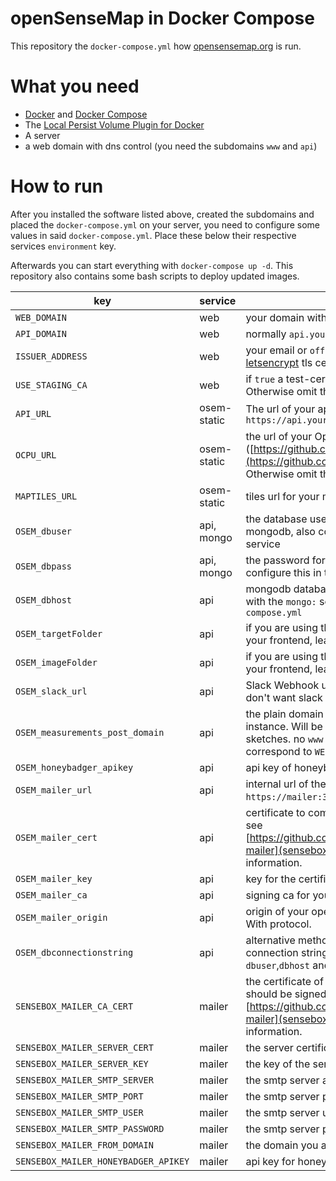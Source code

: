 # openSenseMap in Docker Compose

This repository the `docker-compose.yml` how [opensensemap.org](https://opensensemap.org) is run.

# What you need

- [Docker](https://docs.docker.com/engine/understanding-docker/) and [Docker Compose](https://docs.docker.com/compose/overview/)
- The [Local Persist Volume Plugin for Docker](https://github.com/CWSpear/local-persist)
- A server
- a web domain with dns control (you need the subdomains `www` and `api`)

# How to run

After you installed the software listed above, created the subdomains and placed the `docker-compose.yml` on your server, you need to configure some values in said `docker-compose.yml`. Place these below their respective services `environment` key.

Afterwards you can start everything with `docker-compose up -d`. This repository also contains some bash scripts to deploy updated images.

| key | service | comment | optional |
|---------------------------|-------------|-------------------------------------------------------------------------------------------------------------------------------------------------|----------|
| `WEB_DOMAIN` | web | your domain without protocol. also no `www` |  |
| `API_DOMAIN` | web | normally `api.yourdomain.tld` |  |
| `ISSUER_ADDRESS` | web | your email or `off` if you don't want a [letsencrypt](https://letsencrypt.org/) tls certificate |  |
| `USE_STAGING_CA` | web | if `true` a test-certificate will be issued. Otherwise omit this key | y |
| `API_URL` | osem-static | The url of your api WITH protocol, e.g. `https://api.yourdomain.tld` |  |
| `OCPU_URL` | osem-static | the url of your OpenCPU deployment. ([https://github.com/sensebox/inteRsense](https://github.com/sensebox/inteRsense)). Otherwise omit this key | y |
| `MAPTILES_URL` | osem-static | tiles url for your map | y |
| `OSEM_dbuser` | api, mongo | the database user to connect to your mongodb, also configure this in the `mongo` service |  |
| `OSEM_dbpass` | api, mongo | the password for the mongodb user, also configure this in the `mongo` service |  |
| `OSEM_dbhost` | api | mongodb database host. Must correspond with the `mongo:` service in the `docker-compose.yml` |  |
| `OSEM_targetFolder` | api | if you are using the `osem-caddy` image for your frontend, leave as specified |  |
| `OSEM_imageFolder` | api | if you are using the `osem-caddy` image for your frontend, leave as specified |  |
| `OSEM_slack_url` | api | Slack Webhook url. Leave empty if you don't want slack notifications of the api | y |
| `OSEM_measurements_post_domain` | api | the plain domain of your openSenseMap instance. Will be used in the arduino sketches. no `www` and no protocol. should correspond to `WEB_DOMAIN` |  |
| `OSEM_honeybadger_apikey` | api | api key of honeybadger.io error reporting |  |
| `OSEM_mailer_url` | api | internal url of the mailer. `https://mailer:3924/` for example | |
| `OSEM_mailer_cert` | api | certificate to communicate with the mailer. see [https://github.com/sensebox/sensebox-mailer](sensebox-mailer) for more information. | |
| `OSEM_mailer_key` | api | key for the certificate | |
| `OSEM_mailer_ca` | api | signing ca for your certificate | |
| `OSEM_mailer_origin` | api | origin of your openSenseMap installation. With protocol. | |
| `OSEM_dbconnectionstring` | api | alternative method to specify the mongodb connection string. If you specify this, `dbuser`,`dbhost` and `dbpass` will be ignored | y |
| `SENSEBOX_MAILER_CA_CERT` | mailer | the certificate of your CA. Server and client should be signed by this CA see [https://github.com/sensebox/sensebox-mailer](sensebox-mailer) for more information. | y |
| `SENSEBOX_MAILER_SERVER_CERT` | mailer | the server certificate | y |
| `SENSEBOX_MAILER_SERVER_KEY` |  mailer | the key of the server certificate | y |
| `SENSEBOX_MAILER_SMTP_SERVER` | mailer | the smtp server address | y |
| `SENSEBOX_MAILER_SMTP_PORT` | mailer | the smtp server port | y |
| `SENSEBOX_MAILER_SMTP_USER` | mailer | the smtp server user | y |
| `SENSEBOX_MAILER_SMTP_PASSWORD` | mailer | the smtp server password | y |
| `SENSEBOX_MAILER_FROM_DOMAIN` | mailer | the domain you are sending from | y |
| `SENSEBOX_MAILER_HONEYBADGER_APIKEY` | mailer | api key for honeybadger error reporting |  |
